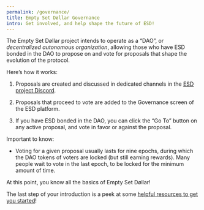 ```yaml
---
permalink: /governance/
title: Empty Set Døllar Governance
intro: Get involved, and help shape the future of ESD!
---
```


The Empty Set Døllar project intends to operate as a “DAO”, or *decentralized autonomous organization*, allowing those who have ESD bonded in the DAO to propose on and vote for proposals that shape the evolution of the protocol.

Here’s how it works:

1. Proposals are created and discussed in dedicated channels in the [ESD project Discord](https://discord.gg/vPws9Vp).

2. Proposals that proceed to vote are added to the Governance screen of the ESD platform.

3. If you have ESD bonded in the DAO, you can click the “Go To” button on any active proposal, and vote in favor or against the proposal.

Important to know:

- Voting for a given proposal usually lasts for nine epochs, during which the DAO tokens of voters are locked (but still earning rewards). Many people wait to vote in the last epoch, to be locked for the minimum amount of time.

At this point, you know all the basics of Empty Set Døllar!

The last step of your introduction is a peek at some [helpful resources to get you started](/resources/)!